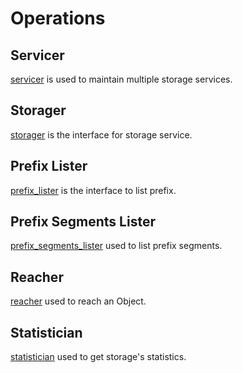 # Operations

## Servicer

[servicer](./servicer/) is used to maintain multiple storage services.

## Storager

[storager](./storager/) is the interface for storage service.

## Prefix Lister

[prefix_lister](./prefix_lister/) is the interface to list prefix.

## Prefix Segments Lister

[prefix_segments_lister](./prefix_segments_lister/) used to list prefix segments.

## Reacher

[reacher](./reacher/) used to reach an Object.

## Statistician

[statistician](./statistician/) used to get storage's statistics.